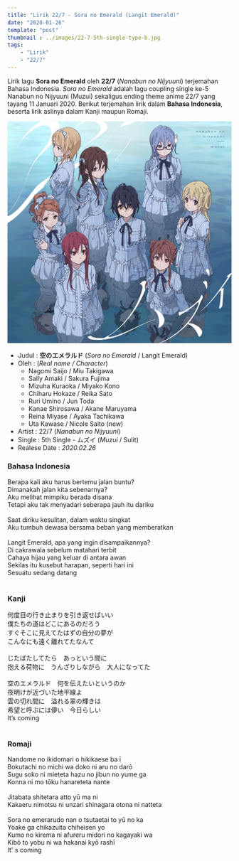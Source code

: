 ```yaml
---
title: "Lirik 22/7 - Sora no Emerald (Langit Emerald)"
date: "2020-01-26"
template: "post"
thumbnail : ../images/22-7-5th-single-type-b.jpg
tags:
    - "Lirik"
    - "22/7"
---
```


Lirik lagu **Sora no Emerald** oleh **22/7** (*Nanabun no Nijyuuni*) terjemahan Bahasa Indonesia. *Sora no Emerald* adalah lagu coupling single ke-5 Nanabun no Nijyuuni (Muzui) sekaligus ending theme anime 22/7 yang tayang 11 Januari 2020. Berikut terjemahan lirik dalam **Bahasa Indonesia**, beserta lirik aslinya dalam Kanji maupun Romaji. 

<div class="cdcover">
	<img src="../images/22-7-5th-single-type-b.jpg" alt="22/7 5th Single Limited Edition Type B"/>
</div>

- Judul : **空のエメラルド** (*Sora no Emerald* / Langit Emerald)
- Oleh : (*Real name / Character*)
	- Nagomi Saijo / Miu Takigawa
	- Sally Amaki / Sakura Fujima
    - Mizuha Kuraoka / Miyako Kono
    - Chiharu Hokaze / Reika Sato
    - Ruri Umino / Jun Toda
    - Kanae Shirosawa / Akane Maruyama
    - Reina Miyase / Ayaka Tachikawa
    - Uta Kawase / Nicole Saito (new)
- Artist : 22/7 (*Nanabun no Nijyuuni*)
- Single : 5th Single - ムズイ (*Muzui* / Sulit)
- Realese Date : *2020.02.26*

### Bahasa Indonesia
Berapa kali aku harus bertemu jalan buntu?<br>
Dimanakah jalan kita sebenarnya?<br>
Aku melihat mimpiku berada disana<br>
Tetapi aku tak menyadari seberapa jauh itu dariku<br>
<br>
Saat diriku kesulitan, dalam waktu singkat<br>
Aku tumbuh dewasa bersama beban yang memberatkan<br>
<br>
Langit Emerald, apa yang ingin disampaikannya?<br>
Di cakrawala sebelum matahari terbit<br>
Cahaya hijau yang keluar di antara awan<br>
Sekilas itu kusebut harapan, seperti hari ini<br>
Sesuatu sedang datang<br>
<br>

### Kanji
何度目の行き止まりを引き返せばいい<br>
僕たちの道はどこにあるのだろう<br>
すぐそこに見えてたはずの自分の夢が<br>
こんなにも遠く離れてたなんて<br>
<br>
じたばたしてたら　あっという間に<br>
抱える荷物に　うんざりしながら　大人になってた<br>
<br>
空のエメラルド　何を伝えたいというのか<br>
夜明けが近づいた地平線よ<br>
雲の切れ間に　溢れる翠の輝きは<br>
希望と呼ぶには儚い　今日らしい<br>
It’s coming<br>
<br>

### Romaji
Nandome no ikidomari o hikikaese ba ī<br>
Bokutachi no michi wa doko ni aru no darō<br>
Sugu soko ni mieteta hazu no jibun no yume ga<br>
Konna ni mo tōku hanareteta nante<br>
<br>
Jitabata shitetara atto yū ma ni<br>
Kakaeru nimotsu ni unzari shinagara otona ni natteta<br>
<br>
Sora no emerarudo nan o tsutaetai to yū no ka<br>
Yoake ga chikazuita chiheisen yo<br>
Kumo no kirema ni afureru midori no kagayaki wa<br>
Kibō to yobu ni wa hakanai kyō rashī<br>
It' s coming<br>
<br>
